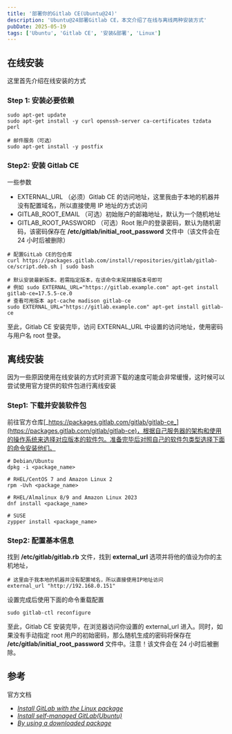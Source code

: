 ```yaml
---
title: '部署你的Gitlab CE(Ubuntu@24)'
description: 'Ubuntu@24部署Gitlab CE，本文介绍了在线与离线两种安装方式'
pubDate: 2025-05-19
tags: ['Ubuntu', 'Gitlab CE', '安装&部署', 'Linux']
---
```


## 在线安装

这里首先介绍在线安装的方式

### Step 1: 安装必要依赖

```shell
sudo apt-get update
sudo apt-get install -y curl openssh-server ca-certificates tzdata perl

# 邮件服务（可选）
sudo apt-get install -y postfix
```

### Step2: 安装 Gitlab CE

一些参数

- EXTERNAL_URL （必须）Gitlab CE 的访问地址，这里我由于本地的机器并没有配置域名，所以直接使用 IP 地址的方式访问
- GITLAB_ROOT_EMAIL （可选）初始账户的邮箱地址，默认为一个随机地址
- GITLAB_ROOT_PASSWORD （可选）Root 账户的登录密码，默认为随机密码，该密码保存在 **/etc/gitlab/initial_root_password** 文件中（该文件会在 24 小时后被删除）

```shell
# 配置GitLab CE的包仓库
curl https://packages.gitlab.com/install/repositories/gitlab/gitlab-ce/script.deb.sh | sudo bash

# 默认安装最新版本。若需指定版本，在该命令末尾拼接版本号即可
# 例如 sudo EXTERNAL_URL="https://gitlab.example.com" apt-get install gitlab-ce=17.5.5-ce.0
# 查看可用版本 apt-cache madison gitlab-ce
sudo EXTERNAL_URL="https://gitlab.example.com" apt-get install gitlab-ce
```

至此，Gitlab CE 安装完毕，访问 EXTERNAL_URL 中设置的访问地址，使用密码与用户名 root 登录。

## 离线安装

因为一些原因使用在线安装的方式时资源下载的速度可能会非常缓慢，这时候可以尝试使用官方提供的软件包进行离线安装

### Step1: 下载并安装软件包

前往官方仓库[_https://packages.gitlab.com/gitlab/gitlab-ce_](https://packages.gitlab.com/gitlab/gitlab-ce)，根据自己服务器的架构和使用的操作系统来选择对应版本的软件包。准备完毕后对照自己的软件包类型选择下面的命令安装他们。

```shell
# Debian/Ubuntu
dpkg -i <package_name>

# RHEL/CentOS 7 and Amazon Linux 2
rpm -Uvh <package_name>

# RHEL/Almalinux 8/9 and Amazon Linux 2023
dnf install <package_name>

# SUSE
zypper install <package_name>
```

### Step2: 配置基本信息

找到 **/etc/gitlab/gitlab.rb** 文件，找到 **external_url** 选项并将他的值设为你的主机地址，

```shell
# 这里由于我本地的机器并没有配置域名，所以直接使用IP地址访问
external_url "http://192.168.0.151"
```

设置完成后使用下面的命令重载配置

```shell
sudo gitlab-ctl reconfigure
```

至此，Gitlab CE 安装完毕，在浏览器访问你设置的 external_url 进入。同时，如果没有手动指定 root 用户的初始密码，那么随机生成的密码将保存在 **/etc/gitlab/initial_root_password** 文件中。注意！该文件会在 24 小时后被删除。

## 参考

官方文档

- [_Install GitLab with the Linux package_](https://docs.gitlab.com/omnibus/installation)
- [_Install self-managed GitLab(Ubuntu)_](https://about.gitlab.com/install/#ubuntu)
- [_By using a downloaded package_](https://docs.gitlab.com/ee/update/package/#download-a-package-manually)
